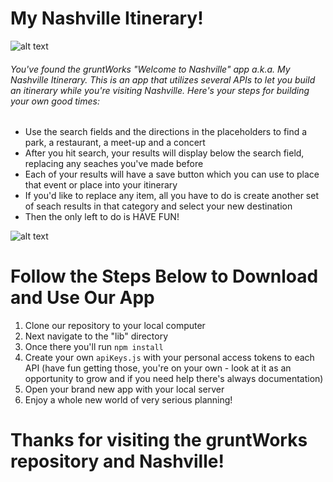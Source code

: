 # My Nashville Itinerary!

![alt text](https://github.com/nss-day-cohort-32/gruntWorks/blob/master/NASHVILLE-01.png?raw=true)

###### You've found the gruntWorks "Welcome to Nashville" app a.k.a. My Nashville Itinerary. This is an app that utilizes several APIs to let you build an itinerary while you're visiting Nashville. Here's your steps for building your own good times:

  - Use the search fields and the directions in the placeholders to find a park, a restaurant, a meet-up and a concert
  - After you hit search, your results will display below the search field, replacing any seaches you've made before
  - Each of your results will have a save button which you can use to place that event or place into your itinerary
  - If you'd like to replace any item, all you have to do is create another set of seach results in that category and select your new destination
  - Then the only left to do is HAVE FUN!
  
  ![alt text](https://media.giphy.com/media/1O3ogGQPc2oZGjlWp6/giphy.gif)

# Follow the Steps Below to Download and Use Our App

  1. Clone our repository to your local computer
  2. Next navigate to the "lib" directory
  3. Once there you'll run ``` npm install ```
  4. Create your own ``` apiKeys.js ``` with your personal access tokens to each API (have fun getting those, you're on your own - look at it as an opportunity to grow and if you need help there's always documentation)
  4. Open your brand new app with your local server
  5. Enjoy a whole new world of very serious planning!

# Thanks for visiting the gruntWorks repository and Nashville!
